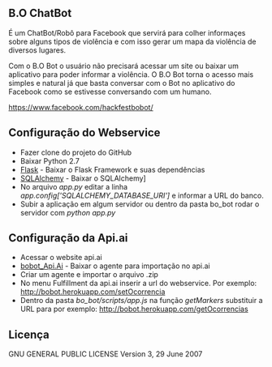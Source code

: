 ## B.O ChatBot

É um ChatBot/Robô para Facebook que servirá para colher informaçes sobre alguns tipos de violência e com isso gerar
um mapa da violência de diversos lugares.

Com o B.O Bot o usuário não precisará acessar um site ou baixar um aplicativo para poder informar a violência. 
O B.O Bot torna o acesso mais simples e natural já que basta conversar com o Bot no aplicativo do Facebook como se estivesse
conversando com um humano.

https://www.facebook.com/hackfestbobot/

## Configuração do Webservice

* Fazer clone do projeto do GitHub
* Baixar Python 2.7
* [Flask](http://flask.pocoo.org/) - Baixar o Flask Framework e suas dependências
* [SQLAlchemy](https://www.sqlalchemy.org/) - Baixar o SQLAlchemy]
* No arquivo *app.py* editar a linha *app.config['SQLALCHEMY_DATABASE_URI']* e informar a URL do banco.
* Subir a aplicação em algum servidor ou dentro da pasta bo_bot rodar o servidor com *python app.py*

## Configuração da Api.ai
* Acessar o website api.ai
* [bobot_Api.Ai](https://github.com/g13ydson/bo_bot/raw/master/bobot.zip) - Baixar o agente para importação no api.ai
* Criar um agente e importar o arquivo .zip
* No menu Fulfillment da api.ai inserir a url do webservice. Por exemplo: http://bobot.herokuapp.com/setOcorrencia
* Dentro da pasta *bo_bot/scripts/app.js* na função *getMarkers* substituir a URL para por exemplo: http://bobot.herokuapp.com/getOcorrencias


## Licença

GNU GENERAL PUBLIC LICENSE
 Version 3, 29 June 2007